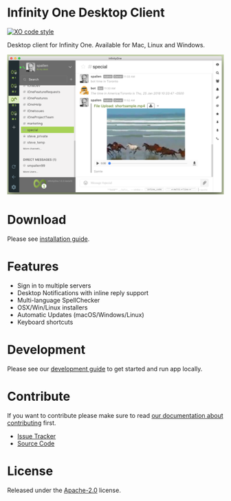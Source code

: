 # Infinity One Desktop Client
[![XO code style](https://img.shields.io/badge/code_style-XO-5ed9c7.svg)](https://github.com/sindresorhus/xo)

Desktop client for Infinity One. Available for Mac, Linux and Windows.

<img src="readme_hero.png"/>

# Download
Please see [installation guide](https://chat.spallen.com/help/desktop-app-install-guide).

# Features
* Sign in to multiple servers
* Desktop Notifications with inline reply support
* Multi-language SpellChecker
* OSX/Win/Linux installers
* Automatic Updates (macOS/Windows/Linux)
* Keyboard shortcuts

# Development
Please see our [development guide](./development.md) to get started and run app locally.

# Contribute

If you want to contribute please make sure to read [our documentation about contributing](./CONTRIBUTING.md) first.

* [Issue Tracker](https://github.com/infinityoneframework/infinityone-electron/issues)
* [Source Code](https://github.com/infinityoneframework/infinityone-electron/)

# License
Released under the [Apache-2.0](./LICENSE) license.

